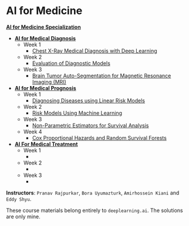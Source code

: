 # AI for Medicine

**[AI for Medicine Specialization](https://www.coursera.org/specializations/ai-for-medicine?)**
+ **[AI for Medical Diagnosis](https://www.coursera.org/learn/ai-for-medical-diagnosis)**
  + Week 1
    + [Chest X-Ray Medical Diagnosis with Deep Learning](https://github.com/ChanchalKumarMaji/AI-for-Medicine-Specialization-deeplearning.ai/blob/master/AI%20for%20Medical%20Diagnosis/Week%201/C1M1_Assignment.ipynb)
  + Week 2
    + [Evaluation of Diagnostic Models](https://github.com/ChanchalKumarMaji/AI-for-Medicine-Specialization-deeplearning.ai/blob/master/AI%20for%20Medical%20Diagnosis/Week%202/C1M2_Assignment.ipynb)
  + Week 3
    + [Brain Tumor Auto-Segmentation for Magnetic Resonance Imaging (MRI)](https://github.com/ChanchalKumarMaji/AI-for-Medicine-Specialization-deeplearning.ai/blob/master/AI%20for%20Medical%20Diagnosis/Week%203/C1M3_Assignment.ipynb)
+ **[AI for Medical Prognosis](https://www.coursera.org/learn/ai-for-medical-prognosis)**
  + Week 1
    + [Diagnosing Diseases using Linear Risk Models](https://github.com/ChanchalKumarMaji/AI-for-Medicine-Specialization-deeplearning.ai/blob/master/AI%20for%20Medical%20Prognosis/Week%201/C2M1_Assignment.ipynb)
  + Week 2
    + [Risk Models Using Machine Learning](https://github.com/ChanchalKumarMaji/AI-for-Medicine-Specialization-deeplearning.ai/blob/master/AI%20for%20Medical%20Prognosis/Week%202/C2M2_Assignment.ipynb)
  + Week 3
    + [Non-Parametric Estimators for Survival Analysis](https://github.com/ChanchalKumarMaji/AI-for-Medicine-Specialization-deeplearning.ai/blob/master/AI%20for%20Medical%20Prognosis/Week%203/C2M3_Assignment.ipynb)
  + Week 4
    + [Cox Proportional Hazards and Random Survival Forests](https://github.com/ChanchalKumarMaji/AI-for-Medicine-Specialization-deeplearning.ai/blob/master/AI%20for%20Medical%20Prognosis/Week%204/C2M4_Assignment.ipynb)
+ **[AI For Medical Treatment](https://www.coursera.org/learn/ai-for-medical-treatment)**
  + Week 1
    + []()
  + Week 2
    + []()
  + Week 3
    + []()


**Instructors**: `Pranav Rajpurkar`, `Bora Uyumazturk`, `Amirhossein Kiani` and `Eddy Shyu`.

These course materials belong entirely to `deeplearning.ai`. The solutions are only mine.
